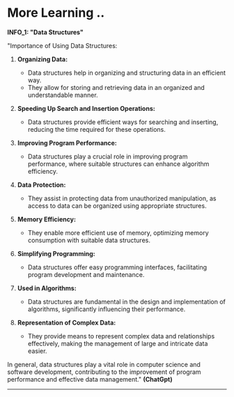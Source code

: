 # More Learning ..

**INFO_1: "Data Structures"**

"Importance of Using Data Structures:

1. **Organizing Data:**

   - Data structures help in organizing and structuring data in an efficient way.
   - They allow for storing and retrieving data in an organized and understandable manner.

2. **Speeding Up Search and Insertion Operations:**

   - Data structures provide efficient ways for searching and inserting, reducing the time required for these operations.

3. **Improving Program Performance:**

   - Data structures play a crucial role in improving program performance, where suitable structures can enhance algorithm efficiency.

4. **Data Protection:**

   - They assist in protecting data from unauthorized manipulation, as access to data can be organized using appropriate structures.

5. **Memory Efficiency:**

   - They enable more efficient use of memory, optimizing memory consumption with suitable data structures.

6. **Simplifying Programming:**

   - Data structures offer easy programming interfaces, facilitating program development and maintenance.

7. **Used in Algorithms:**

   - Data structures are fundamental in the design and implementation of algorithms, significantly influencing their performance.

8. **Representation of Complex Data:**
   - They provide means to represent complex data and relationships effectively, making the management of large and intricate data easier.

In general, data structures play a vital role in computer science and software development, contributing to the improvement of program performance and effective data management." **(ChatGpt)**

---

<br>
